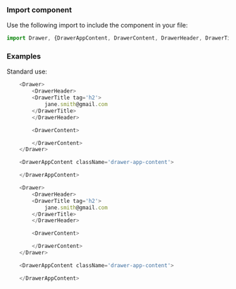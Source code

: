 ### Import component

Use the following import to include the component in your file:

```jsx static
import Drawer, {DrawerAppContent, DrawerContent, DrawerHeader, DrawerTitle} from 'ume-components/Drawer';
```

### Examples

Standard use:

```js
    <Drawer>
        <DrawerHeader>
        <DrawerTitle tag='h2'>
            jane.smith@gmail.com
        </DrawerTitle>
        </DrawerHeader>

        <DrawerContent>

        </DrawerContent>
    </Drawer>

    <DrawerAppContent className='drawer-app-content'>

    </DrawerAppContent>
```

```js
    <Drawer>
        <DrawerHeader>
        <DrawerTitle tag='h2'>
            jane.smith@gmail.com
        </DrawerTitle>
        </DrawerHeader>

        <DrawerContent>

        </DrawerContent>
    </Drawer>

    <DrawerAppContent className='drawer-app-content'>

    </DrawerAppContent>
```
